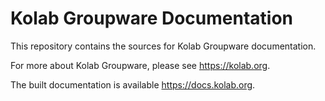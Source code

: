 Kolab Groupware Documentation
=============================

This repository contains the sources for Kolab Groupware documentation.

For more about Kolab Groupware, please see https://kolab.org.

The built documentation is available https://docs.kolab.org.
